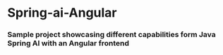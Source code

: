 # Spring-ai-Angular

### Sample project showcasing different capabilities form Java Spring AI with an Angular frontend
